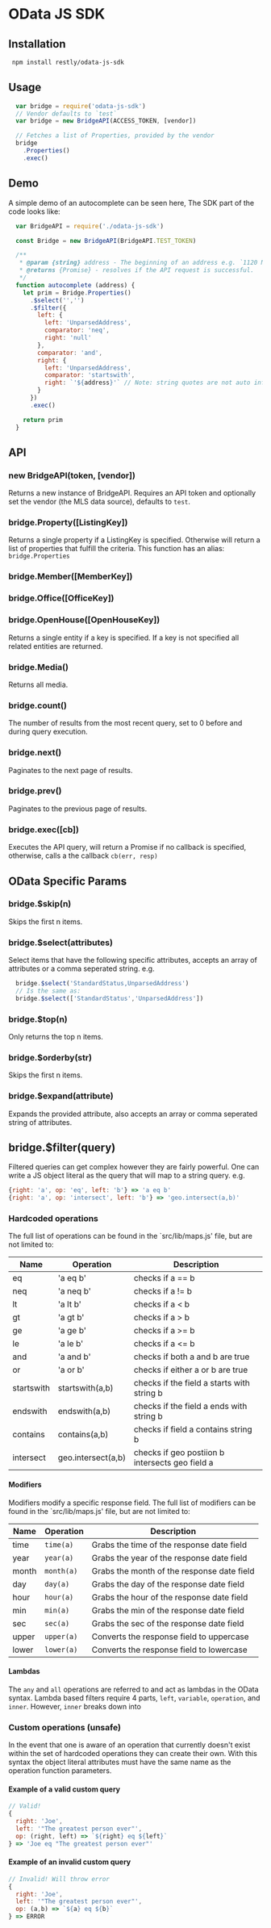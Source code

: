 # OData JS SDK

## Installation
```bash
 npm install restly/odata-js-sdk
```
## Usage
```js
  var bridge = require('odata-js-sdk')
  // Vendor defaults to `test`
  var bridge = new BridgeAPI(ACCESS_TOKEN, [vendor])

  // Fetches a list of Properties, provided by the vendor
  bridge
    .Properties()
    .exec()
```


## Demo
A simple demo of an autocomplete can be seen here,
The SDK part of the code looks like:

```js
  var BridgeAPI = require('./odata-js-sdk')

  const Bridge = new BridgeAPI(BridgeAPI.TEST_TOKEN)

  /**
   * @param {string} address - The beginning of an address e.g. `1120 Mi`
   * @returns {Promise} - resolves if the API request is successful.
   */
  function autocomplete (address) {
    let prim = Bridge.Properties()
      .$select('','')
      .$filter({
        left: {
          left: 'UnparsedAddress',
          comparator: 'neq',
          right: 'null'
        },
        comparator: 'and',
        right: {
          left: 'UnparsedAddress',
          comparator: 'startswith',
          right: `'${address}'` // Note: string quotes are not auto inferred.
        }
      })
      .exec()

    return prim
  }
```


## API
### new BridgeAPI(token, [vendor])
Returns a new instance of BridgeAPI. Requires an API token and optionally set the vendor (the MLS data source), defaults to `test`.

### bridge.Property([ListingKey])
Returns a single property if a ListingKey is specified. Otherwise will return a list of properties that fulfill the criteria. This function has an alias: `bridge.Properties`

### bridge.Member([MemberKey])
### bridge.Office([OfficeKey])
### bridge.OpenHouse([OpenHouseKey])
Returns a single entity if a key is specified. If a key is not specified all related entities are returned.



### bridge.Media()
Returns all media.

### bridge.count()
The number of results from the most recent query, set to 0 before and during query execution.

### bridge.next()
Paginates to the next page of results.

### bridge.prev()
Paginates to the previous page of results.

### bridge.exec([cb])
Executes the API query, will return a Promise if no callback is specified, otherwise, calls a the callback `cb(err, resp)`

## OData Specific Params

### bridge.$skip(n)
  Skips the first n items.
### bridge.$select(attributes)
  Select items that have the following specific attributes, accepts an array of attributes or a comma seperated string. e.g.
  ```js
    bridge.$select('StandardStatus,UnparsedAddress')
    // Is the same as:
    bridge.$select(['StandardStatus','UnparsedAddress'])
  ```
### bridge.$top(n)
  Only returns the top n items.
### bridge.$orderby(str)
  Skips the first n items.
### bridge.$expand(attribute)
  Expands the provided attribute, also accepts an array or comma seperated string of attributes.

## bridge.$filter(query)

Filtered queries can get complex however they are fairly powerful. One can write a JS object literal as the query that will map to a string query. e.g.

```js
{right: 'a', op: 'eq', left: 'b'} => 'a eq b'
{right: 'a', op: 'intersect', left: 'b'} => 'geo.intersect(a,b)'
```

### Hardcoded operations
The full list of operations can be found in the `src/lib/maps.js' file, but are not limited to:

|Name | Operation | Description |
|--|--|--|
|eq| 'a eq b' | checks if a == b |
|neq| 'a neq b' | checks if a != b |
|lt| 'a lt b' | checks if a < b |
|gt| 'a gt b' | checks if a > b |
|ge| 'a ge b' | checks if a >= b |
|le| 'a le b' | checks if a <= b |
|and| 'a and b' | checks if both a and b are true |
|or| 'a or b' | checks if either a or b are true |
|startswith| startswith(a,b) | checks if the field a starts with string b |
|endswith| endswith(a,b) | checks if the field a ends with string b |
|contains| contains(a,b) | checks if field a contains string b |
|intersect| geo.intersect(a,b) | checks if geo postiion b intersects geo field a |

#### Modifiers
Modifiers modify a specific response field. The full list of modifiers can be found in the `src/lib/maps.js' file, but are not limited to:

|Name | Operation | Description |
| -- | -- | -- |
|time| `time(a)` | Grabs the time of the response date field |
|year| `year(a)` | Grabs the year of the response date field |
|month| `month(a)` | Grabs the month of the response date field |
|day| `day(a)` | Grabs the day of the response date field |
|hour| `hour(a)` | Grabs the hour of the response date field |
|min| `min(a)` | Grabs the min of the response date field |
|sec| `sec(a)` | Grabs the sec of the response date field |
|upper| `upper(a)` | Converts the response field to uppercase |
|lower| `lower(a)` | Converts the response field to lowercase |

#### Lambdas
The `any` and `all` operations are referred to and act as lambdas in the OData syntax. Lambda based filters require 4 parts, `left`, `variable`, `operation`, and `inner`. However, `inner` breaks down into


### Custom operations (unsafe)
In the event that one is aware of an operation that currently doesn't exist within the set of hardcoded operations they can create their own. With this syntax the object literal attributes must have the same name as the operation function parameters.

#### Example of a valid custom query
```js
// Valid!
{
  right: 'Joe',
  left: '"The greatest person ever"',
  op: (right, left) => `${right} eq ${left}`
} => 'Joe eq "The greatest person ever"'

```

#### Example of an invalid custom query
```js
// Invalid! Will throw error
{
  right: 'Joe',
  left: '"The greatest person ever"',
  op: (a,b) => `${a} eq ${b}`
} => ERROR
```
